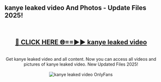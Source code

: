 <h2>kanye leaked video And Photos - Update Files 2025!</h2>
<br>
<div align="center">
<h2><a href="https://linkcuts.com/hfmhzwbr" rel="nofollow">🔴 CLICK HERE 🌐==►► kanye leaked video</a></h2>
<br>
Get kanye leaked video and all content. Now you can access all videos and pictures of kanye leaked video. New Updated Files 2025!
<br>
<br>
<a href="https://linkcuts.com/hfmhzwbr" rel="nofollow" data-target="animated-image.originalLink"><img src="https://i.ibb.co.com/WyWwxjT/player-gif2.gif" alt="kanye leaked video OnlyFans" style="max-width: 100%; display: inline-block;" data-target="animated-image.originalImage"></a>
</div>
<br>